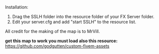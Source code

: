 Installation:
1. Drag the SSLH folder into the resource folder of your FX Server folder.
2. Edit your server.cfg and add "start SSLH" to the resource list.

All credit for the making of the map is to MrVill.

**get this map to work you must load also this resource:**
https://github.com/godgutten/custom-fivem-assets
